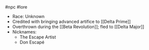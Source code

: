 #npc #lore 
- Race: Unknown
- Credited with bringing advanced artifice to [[Delta Prime]]
- Overthrown during the [[Beta Revolution]]; fled to [[Delta Major]]
- Nicknames:
  - The Escape Artist
  - Don Escapé
